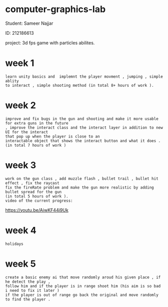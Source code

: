# computer-graphics-lab

Student: Sameer Najjar 

ID: 212186613

project: 3d fps game with particles abilites.

# week 1
    learn unity basics and  implemnt the player movment , jumping , simple ablity
	to interact , simple shooting method (in total 8+ hours of work ).
# week 2
    improve and fix bugs in the gun and shooting and make it more usable for extra guns in the future
	, improve the interact class and the interact layer in addition to new UI for the interact
	that pop up when the player is close to an 
    interactable object that shows the interact button and what it does . (in total 7 hours of work )
# week 3 
    work on the gun class , add muzzle flash , bullet trail , bullet hit effect , fix the raycast 
	fix the fireRate problem and make the gun more realistic by adding bullet spread for the gun  
	(in total 5 hours of work ).
	video of the current progress:
https://youtu.be/AiwKF44i9Uk
# week 4
    holidays  
# week 5
    create a basic enemy ai that move randomly aroud his given place , if he detect the play ,
	follow him and if the player is in range shoot him (his aim is so bad i need to fix it later )
	if the player is out of range go back the original and move randomly to find the player .
